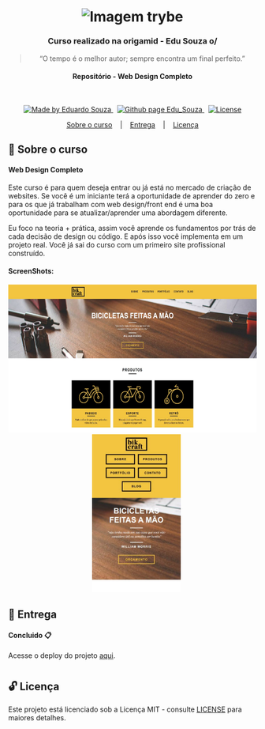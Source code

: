 <h1 align="center">
  <img align="center" alt="Imagem trybe" src="https://www.origamid.com/projetos/og-origamid.png" width="400px" />
</h1>

<h3 align="center">
  Curso realizado na origamid - Edu Souza o/
</h3>

<blockquote align="center">“O tempo é o melhor autor; sempre encontra um final perfeito.”</blockquote>

<h4 align="center">
  Repositório - Web Design Completo
</h4>

<br/>

<p align="center">
  <a href="https://github.com/EduSouza-programmer"    target="_blank">
    <img alt="Made by Eduardo Souza" src="https://img.shields.io/badge/made%20by-Edu%20Souza-%23F8952D">
  </a>&nbsp;
  <a href="https://edusouza-programmer.github.io/" target="_blank">
    <img alt="Github page Edu_Souza " src="https://img.shields.io/badge/Github%20page-Edu_Souza-orange">
  </a>&nbsp;
  <a href="LICENSE" >
    <img alt="License" src="https://img.shields.io/badge/license-MIT-%23F8952D">
  </a>
</p>

<p align="center">
  <a href="#rocket-Sobre-o-Portfólio">Sobre o curso</a>&nbsp; &nbsp; |&nbsp; &nbsp; 
  <a href="#postbox-Entrega"">Entrega</a>&nbsp; &nbsp; |&nbsp; &nbsp; 
  <a href="#unlock-Licença">Licença</a>
</p>

## :rocket: Sobre o curso

#### Web Design Completo

Este curso é para quem deseja entrar ou já está no mercado de criação de websites. Se você é um iniciante terá a oportunidade de aprender do zero e para os que já trabalham com web design/front end é uma boa oportunidade para se atualizar/aprender uma abordagem diferente.

Eu foco na teoria + prática, assim você aprende os fundamentos por trás de cada decisão de design ou código. E após isso você implementa em um projeto real. Você já sai do curso com um primeiro site profissional construído.

#### ScreenShots:

<p align=center >
  <img height="300px"  src="./assets/home_desktop.png"> &nbsp; &nbsp; 
  <img height="320px" src="./assets/mobile.png">
</p>

## :postbox: Entrega

#### Concluido :clipboard:

Acesse o deploy do projeto [aqui](https://link).

# 
## :unlock: Licença

Este projeto está licenciado sob a Licença MIT - consulte [LICENSE](https://opensource.org/licenses/MIT) para maiores detalhes.

